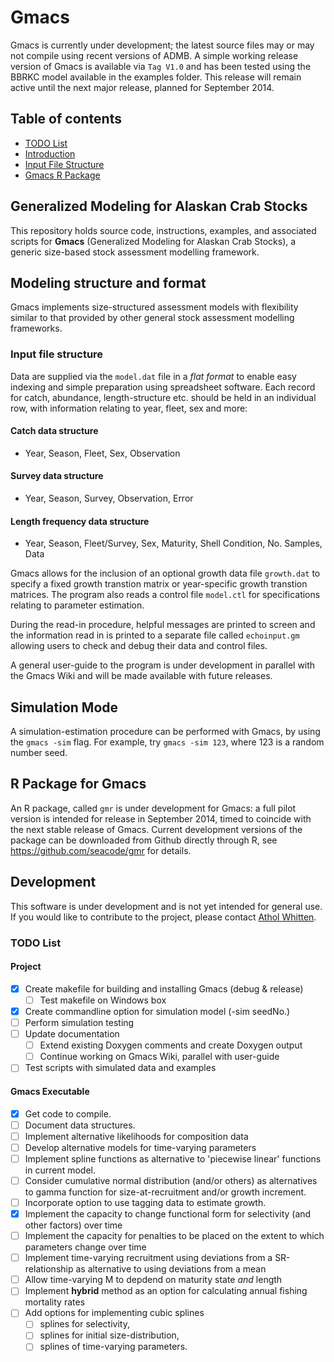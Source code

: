 # Gmacs

Gmacs is currently under development; the latest source files may or may not compile using recent versions of ADMB. A simple working release version of Gmacs is available via `Tag V1.0` and has been tested using the BBRKC model available in the examples folder. This release will remain active until the next major release, planned for September 2014.

## Table of contents
- [TODO List](#todo-list)
- [Introduction](#generalized-modeling-for-alaskan-crab-stocks)
- [Input File Structure](#input-file-structure)
- [Gmacs R Package](#r-package-for-gmacs)

## Generalized Modeling for Alaskan Crab Stocks
This repository holds source code, instructions, examples, and associated scripts for **Gmacs** (Generalized Modeling for Alaskan Crab Stocks), a generic size-based stock assessment modelling framework. 

## Modeling structure and format
Gmacs implements size-structured assessment models with flexibility similar to that provided by other general stock assessment modelling frameworks. 

### Input file structure
Data are supplied via the `model.dat` file in a *flat format* to enable easy indexing and simple preparation using spreadsheet software. Each record for catch, abundance, length-structure etc. should be held in an individual row, with information relating to year, fleet, sex and more:

####  Catch data structure
 
  * Year, Season, Fleet, Sex, Observation    

####  Survey data structure
 
  * Year, Season, Survey, Observation, Error

####  Length frequency data structure  

  * Year, Season, Fleet/Survey, Sex, Maturity, Shell Condition, No. Samples, Data

Gmacs allows for the inclusion of an optional growth data file `growth.dat` to specify a fixed growth transtion matrix or year-specific growth transtion matrices. The program also reads a control file `model.ctl` for specifications relating to parameter estimation. 

During the read-in procedure, helpful messages are printed to screen and the information read in is printed to a separate file called `echoinput.gm` allowing users to check and debug their data and control files. 

A general user-guide to the program is under development in parallel with the Gmacs Wiki and will be made available with future releases.

## Simulation Mode

A simulation-estimation procedure can be performed with Gmacs, by using the `gmacs -sim` flag. For example, try `gmacs -sim 123`, where 123 is a random number seed.

## R Package for Gmacs
An R package, called `gmr` is under development for Gmacs: a full pilot version is intended for release in September 2014, timed to coincide with the next stable release of Gmacs. Current development versions of the package can be downloaded from Github directly through R, see https://github.com/seacode/gmr for details.

## Development
This software is under development and is not yet intended for general use. If you would like to contribute to the project, please contact [Athol Whitten](mailto:whittena@uw.edu). 

<!-- TODO list created by Martell and Whitten -->
### TODO List ###

#### Project
- [x] Create makefile for building and installing Gmacs (debug & release)
	- [ ] Test makefile on Windows box
- [x] Create commandline option for simulation model (-sim seedNo.)
- [ ] Perform simulation testing
- [ ] Update documentation
	- [ ] Extend existing Doxygen comments and create Doxygen output
	- [ ] Continue working on Gmacs Wiki, parallel with user-guide
- [ ] Test scripts with simulated data and examples

#### Gmacs Executable
- [x] Get code to compile.
- [ ] Document data structures.
- [ ] Implement alternative likelihoods for composition data
- [ ] Develop alternative models for time-varying parameters
- [ ] Implement spline functions as alternative to 'piecewise linear' functions in current model.
- [ ] Consider cumulative normal distribution (and/or others) as alternatives to gamma function for size-at-recruitment and/or growth increment.
- [ ] Incorporate option to use tagging data to estimate growth.
- [x] Implement the capacity to change functional form for selectivity (and other factors) over time
- [ ] Implement the capacity for penalties to be placed on the extent to which parameters change over time
- [ ] Implement time-varying recruitment using deviations from a SR-relationship as alternative to using deviations from a mean
- [ ] Allow time-varying M to depdend on maturity state *and* length
- [ ] Implement **hybrid** method as an option for calculating annual fishing mortality rates
- [ ] Add options for implementing cubic splines
	- [ ] splines for selectivity,
	- [ ] splines for initial size-distribution,
	- [ ] splines of time-varying parameters.
